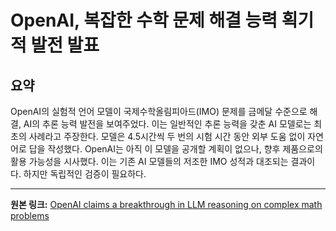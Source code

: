 # OpenAI, 복잡한 수학 문제 해결 능력 획기적 발전 발표

## 요약
OpenAI의 실험적 언어 모델이 국제수학올림피아드(IMO) 문제를 금메달 수준으로 해결, AI의 추론 능력 발전을 보여주었다.  이는 일반적인 추론 능력을 갖춘 AI 모델로는 최초의 사례라고 주장한다.  모델은 4.5시간씩 두 번의 시험 시간 동안 외부 도움 없이 자연어로 답을 작성했다.  OpenAI는 아직 이 모델을 공개할 계획이 없으나,  향후 제품으로의 활용 가능성을 시사했다.  이는 기존 AI 모델들의 저조한 IMO 성적과 대조되는 결과이다.  하지만 독립적인 검증이 필요하다.

---

**원본 링크:** [OpenAI claims a breakthrough in LLM reasoning on complex math problems](https://the-decoder.com/openai-claims-a-breakthrough-in-llm-reasoning-on-complex-math-problems/)
